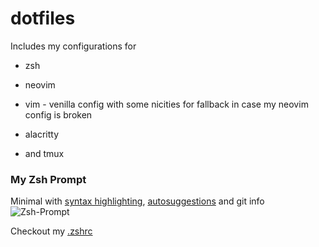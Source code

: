 # dotfiles

Includes my configurations for

- zsh

- neovim

- vim - venilla config with some nicities for fallback in case my neovim config is broken

- alacritty

- and tmux

### My Zsh Prompt

Minimal with [syntax highlighting](https://github.com/zsh-users/zsh-syntax-highlighting), [autosuggestions](https://github.com/zsh-users/zsh-autosuggestions) and git info
![Zsh-Prompt](https://github.com/mnjm/dotfiles/blob/assets/zsh_prompt.png?raw=true)

Checkout my [.zshrc](https://github.com/mnjm/dotfiles/blob/master/zsh/zshrc)